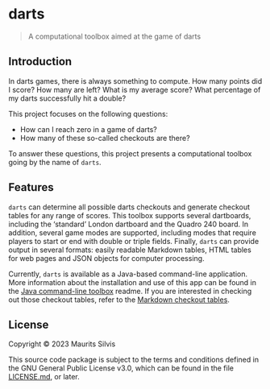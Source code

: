 # darts

> A computational toolbox aimed at the game of darts

## Introduction

In darts games, there is always something to compute.
How many points did I score?
How many are left?
What is my average score?
What percentage of my darts successfully hit a double?

This project focuses on the following questions:

- How can I reach zero in a game of darts?
- How many of these so-called checkouts are there?

To answer these questions, this project presents a computational toolbox going by the name of `darts`.

## Features

`darts` can determine all possible darts checkouts and generate checkout tables for any range of scores.
This toolbox supports several dartboards, including the ‘standard’ London dartboard and the Quadro 240 board.
In addition, several game modes are supported, including modes that require players to start or end with double or triple fields.
Finally, `darts` can provide output in several formats: easily readable Markdown tables, HTML tables for web pages and JSON objects for computer processing.

Currently, `darts` is available as a Java-based command-line application.
More information about the installation and use of this app can be found in the [Java command-line toolbox](cli/java) readme.
If you are interested in checking out those checkout tables, refer to the [Markdown checkout tables](tables/md).

## License

Copyright © 2023 Maurits Silvis

This source code package is subject to the terms and conditions defined in the GNU General Public License v3.0, which can be found in the file [LICENSE.md](LICENSE.md), or later.
